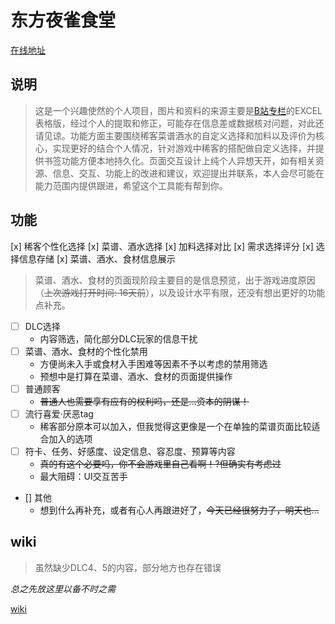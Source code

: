 # 东方夜雀食堂

[在线地址](https://mystia-izakaya.top)

## 说明

> 这是一个兴趣使然的个人项目，图片和资料的来源主要是[B站专栏](cv33098171)的EXCEL表格版，经过个人的提取和修正，可能存在信息差或数据核对问题，对此还请见谅。功能方面主要围绕稀客菜谱酒水的自定义选择和加料以及评价为核心，实现更好的结合个人情况，针对游戏中稀客的搭配做自定义选择，并提供书签功能方便本地持久化。页面交互设计上纯个人异想天开，如有相关资源、信息、交互、功能上的改进和建议，欢迎提出并联系，本人会尽可能在能力范围内提供跟进，希望这个工具能有帮到你。

## 功能

[x] 稀客个性化选择
[x] 菜谱、酒水选择
[x] 加料选择对比
[x] 需求选择评分
[x] 选择信息存储
[x] 菜谱、酒水、食材信息展示

> 菜谱、酒水、食材的页面现阶段主要目的是信息预览，出于游戏进度原因（~~上次游戏打开时间: 16天前~~），以及设计水平有限，还没有想出更好的功能点补充。

- [ ] DLC选择
  - 内容筛选，简化部分DLC玩家的信息干扰
- [ ] 菜谱、酒水、食材的个性化禁用
  - 方便尚未入手或食材入手困难等因素不予以考虑的禁用筛选
  - 预想中是打算在菜谱、酒水、食材的页面提供操作
- [ ] 普通顾客
  - ~~普通人也需要享有应有的权利吗，还是...资本的阴谋！~~
- [ ] 流行喜爱·厌恶tag
  - 稀客部分原本可以加入，但我觉得这更像是一个在单独的菜谱页面比较适合加入的选项
- [ ] 符卡、任务、好感度、设定信息、容忍度、预算等内容
  - ~~真的有这个必要吗，你不会游戏里自己看啊！?但确实有考虑过~~
  - 最大阻碍：UI交互苦手
- [] 其他
  - 想到什么再补充，或者有心人再跟进好了，~~今天已经很努力了，明天也...~~

## wiki

> 虽然缺少DLC4、5的内容，部分地方也存在错误

*总之先放这里以备不时之需*

[wiki](https://thwiki.cc/%E4%B8%9C%E6%96%B9%E5%A4%9C%E9%9B%80%E9%A3%9F%E5%A0%82_-_Touhou_Mystia%27s_Izakaya)

[cv33098171]: https://www.bilibili.com/read/cv33098171/
